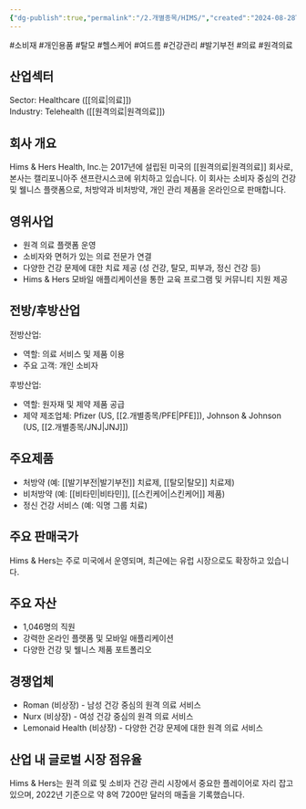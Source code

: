 ```yaml
---
{"dg-publish":true,"permalink":"/2.개별종목/HIMS/","created":"2024-08-28T14:18:12.916+09:00","updated":"2025-06-03T20:05:59.420+09:00"}
---
```


#소비재 #개인용품 #탈모 #헬스케어 #여드름 #건강관리 #발기부전 #의료 #원격의료


## 산업섹터

Sector: Healthcare ([[의료\|의료]])  
Industry: Telehealth ([[원격의료\|원격의료]])

## 회사 개요

Hims & Hers Health, Inc.는 2017년에 설립된 미국의 [[원격의료\|원격의료]] 회사로, 본사는 캘리포니아주 샌프란시스코에 위치하고 있습니다. 이 회사는 소비자 중심의 건강 및 웰니스 플랫폼으로, 처방약과 비처방약, 개인 관리 제품을 온라인으로 판매합니다.

## 영위사업

- 원격 의료 플랫폼 운영
- 소비자와 면허가 있는 의료 전문가 연결
- 다양한 건강 문제에 대한 치료 제공 (성 건강, 탈모, 피부과, 정신 건강 등)
- Hims & Hers 모바일 애플리케이션을 통한 교육 프로그램 및 커뮤니티 지원 제공

## 전방/후방산업

전방산업:

- 역할: 의료 서비스 및 제품 이용
- 주요 고객: 개인 소비자

후방산업:

- 역할: 원자재 및 제약 제품 공급
- 제약 제조업체: Pfizer (US, [[2.개별종목/PFE\|PFE]]), Johnson & Johnson (US, [[2.개별종목/JNJ\|JNJ]])

## 주요제품

- 처방약 (예: [[발기부전\|발기부전]] 치료제, [[탈모\|탈모]] 치료제)
- 비처방약 (예: [[비타민\|비타민]], [[스킨케어\|스킨케어]] 제품)
- 정신 건강 서비스 (예: 익명 그룹 치료)

## 주요 판매국가

Hims & Hers는 주로 미국에서 운영되며, 최근에는 유럽 시장으로도 확장하고 있습니다.

## 주요 자산

- 1,046명의 직원
- 강력한 온라인 플랫폼 및 모바일 애플리케이션
- 다양한 건강 및 웰니스 제품 포트폴리오

## 경쟁업체

- Roman (비상장) - 남성 건강 중심의 원격 의료 서비스
- Nurx (비상장) - 여성 건강 중심의 원격 의료 서비스
- Lemonaid Health (비상장) - 다양한 건강 문제에 대한 원격 의료 서비스

## 산업 내 글로벌 시장 점유율

Hims & Hers는 원격 의료 및 소비자 건강 관리 시장에서 중요한 플레이어로 자리 잡고 있으며, 2022년 기준으로 약 8억 7200만 달러의 매출을 기록했습니다.